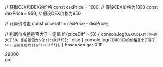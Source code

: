 // 获取CEX和DEX的价格
const cexPrice = 1000; // 假设CEX价格为1000
const dexPrice = 950; // 假设DEX价格为950

// 计算价格差
const priceDiff = cexPrice - dexPrice;

// 判断价格差是否大于一定值
if (priceDiff > 50) {
  console.log(`CEX和DEX的价格差大于50，当前差值为${priceDiff}`);
} else {
  console.log(`CEX和DEX的价格差小于等于50，当前差值为${priceDiff}`);
}
hoaooooo
gas 0.1E


29000\
gm
